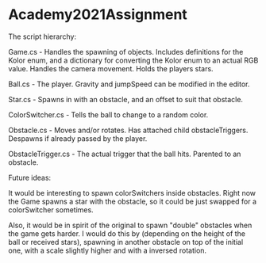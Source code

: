 # Academy2021Assignment

The script hierarchy:

Game.cs - Handles the spawning of objects. Includes definitions for the Kolor enum, and a dictionary for converting the Kolor enum to an actual RGB value. Handles the camera movement. Holds the players stars.

Ball.cs - The player. Gravity and jumpSpeed can be modified in the editor.

Star.cs - Spawns in with an obstacle, and an offset to suit that obstacle.

ColorSwitcher.cs - Tells the ball to change to a random color.

Obstacle.cs - Moves and/or rotates. Has attached child obstacleTriggers. Despawns if already passed by the player.

ObstacleTrigger.cs - The actual trigger that the ball hits. Parented to an obstacle.


Future ideas:

It would be interesting to spawn colorSwitchers inside obstacles. Right now the Game spawns a star with the obstacle, so it could be just swapped for a colorSwitcher sometimes.

Also, it would be in spirit of the original to spawn "double" obstacles when the game gets harder. I would do this by (depending on the height of the ball or received stars), spawning in another obstacle on top of the initial one, with a scale slightly higher and with a inversed rotation.
